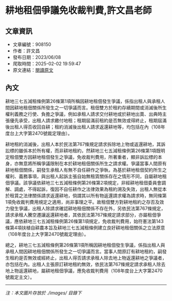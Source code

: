 # 耕地租佃爭議免收裁判費,許文昌老師

## 文章資訊
- 文章編號：908150
- 作者：許文昌
- 發布日期：2023/06/08
- 爬取時間：2025-02-02 19:59:47
- 原文連結：[閱讀原文](https://real-estate.get.com.tw/Columns/detail.aspx?no=908150)

## 內文
耕地三七五減租條例第26條第1項所稱因耕地租佃發生爭議，係指出租人與承租人間因耕地租佃關係所發生之一切爭議而言。租佃雙方於租約存續期間或消滅後所生權利義務之行使、負擔之爭議，例如承租人請求交付耕地或於耕地出賣、出典時主張優先承受，出租人請求繳付地租；租期屆滿前租約是否無效或得終止，租期屆滿後出租人得否收回自耕；租約消滅後出租人請求返還耕地等，均包括在內（108年度台上大字第2470號裁定理由）。

耕地租約消滅後，出租人本於民法第767條規定請求拆除地上物或返還耕地，其訴訟標的雖係本於所有權，而非耕地租約，然耕地三七五減租條例第26條第1項既明定租佃雙方因耕地租佃發生之爭議，免收裁判費用，所著重者，顯非訴訟標的本身，亦無意將所稱爭議限制在本於耕地租佃關係所生之請求權。爭議當事人間原有耕地租佃關係，嗣發生承租人有無不自任耕作之爭執，為基於耕地租佃契約所生之權利、義務事項，與出租人起訴主張自始無租賃關係存在之情形不同，自屬耕地租佃爭議。該爭議依耕地三七五減租條例第26條第2項規定，非經耕地租佃委員會調解、調處，不得起訴，復因不自任耕作之法律效果為租約溯及失效，出租人無從本於租賃之法律關係請求返還耕地，倘謂其以所有物返還請求權為請求時，無同條第1項免收裁判費用規定之適用，尚非事理之平。故租佃雙方對耕地租約之存否及效力發生爭議，出租人除請求確認耕地租佃關係不存在外，另依民法第767條規定，請求承租人騰空遷讓返還耕地者，其依民法第767條規定請求部分，亦屬租佃爭議，應依耕地三七五減租條例第26條第1項規定，免收裁判費用，始符憲法第143條第4項扶植自耕農本旨及耕地三七五減租條例建立良好耕地租佃關係之立法原意（108年度台上大字第2470號裁定理由）。

總之，耕地三七五減租條例第26條第1項所稱因耕地租佃發生爭議，係指出租人與承租人間因耕地租佃關係所發生之一切爭議而言。當事人間原訂有耕地租約，嗣發生租約是否無效或經終止，出租人得否請求承租人除去地上物返還耕地之爭議者，亦包括在內。出租人主張原訂耕地租約無效，依民法第767條規定請求承租人除去地上物返還耕地，屬耕地租佃爭議，應免收裁判費用（108年度台上大字第2470號裁定主文）。

---
*注：本文圖片存放於 ./images/ 目錄下*
